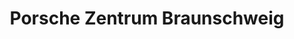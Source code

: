 ---
title: "Porsche Zentrum Braunschweig"
url: /braunschweig/porsche-zentrum-braunschweig/
shop: Autohaus
---
